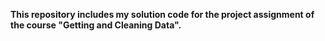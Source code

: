 <b>This repository includes my solution code for the project assignment of the course "Getting and Cleaning Data".</b>
